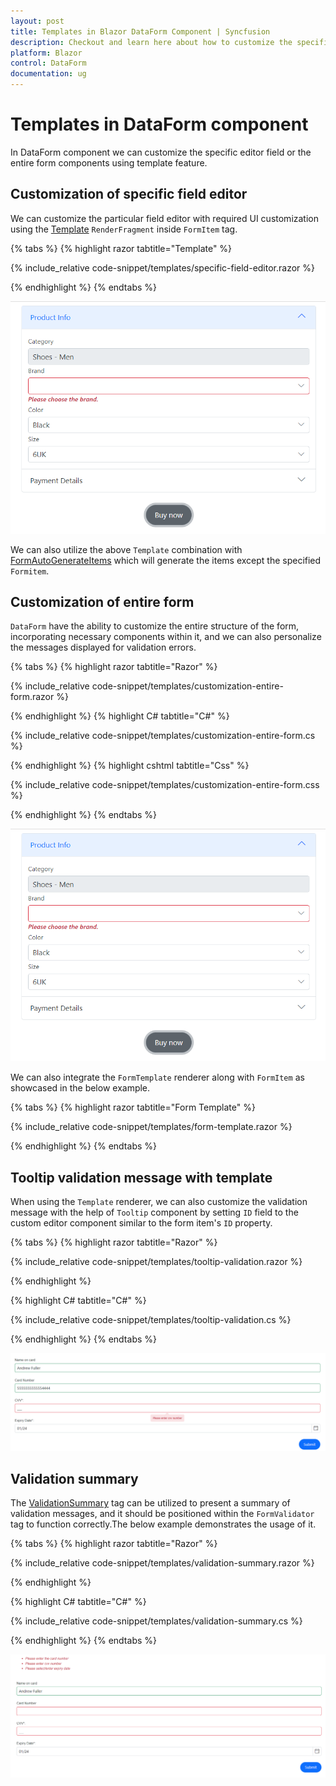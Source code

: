 ```yaml
---
layout: post
title: Templates in Blazor DataForm Component | Syncfusion
description: Checkout and learn here about how to customize the specific editor component or entire form components in Blazor DataForm component.
platform: Blazor
control: DataForm
documentation: ug
---
```


# Templates in DataForm component

In DataForm component we can customize the specific editor field or the entire form components using template feature. 

## Customization of specific field editor

We can customize the particular field editor with required UI customization using the [Template](https://help.syncfusion.com/cr/blazor/Syncfusion.Blazor.DataForm.Template.html) `RenderFragment` inside `FormItem` tag.

{% tabs %}
{% highlight razor tabtitle="Template"  %}

{% include_relative code-snippet/templates/specific-field-editor.razor %}

{% endhighlight %}
{% endtabs %}

![Blazor DataForm Form Item](images/blazor_dataform_template.png)

We can also utilize the above `Template` combination with [FormAutoGenerateItems](./form-items.md) which will generate the items except the specified `Formitem`.


## Customization of entire form

`DataForm` have the ability to customize the entire structure of the form, incorporating necessary components within it, and we can also personalize the messages displayed for validation errors.

{% tabs %}
{% highlight razor tabtitle="Razor"  %}

{% include_relative code-snippet/templates/customization-entire-form.razor %}

{% endhighlight %}
{% highlight C# tabtitle="C#"  %}

{% include_relative code-snippet/templates/customization-entire-form.cs %}

{% endhighlight %}
{% highlight cshtml tabtitle="Css"  %}

{% include_relative code-snippet/templates/customization-entire-form.css %}

{% endhighlight %}
{% endtabs %}

![Blazor DataForm Form Item](images/blazor_dataform_template.png)

We can also integrate the `FormTemplate` renderer along with `FormItem` as showcased in the below example.

{% tabs %}
{% highlight razor tabtitle="Form Template"  %}

{% include_relative code-snippet/templates/form-template.razor %}

{% endhighlight %}
{% endtabs %}

## Tooltip validation message with template

When using the `Template` renderer, we can also customize the validation message with the help of `Tooltip` component by setting `ID` field to the custom editor component similar to the form item's `ID` property.

{% tabs %}
{% highlight razor tabtitle="Razor"  %}

{% include_relative code-snippet/templates/tooltip-validation.razor %}

{% endhighlight %}

{% highlight C# tabtitle="C#"  %}

{% include_relative code-snippet/templates/tooltip-validation.cs %}

{% endhighlight %}
{% endtabs %}

![Blazor DataForm Form Item](images/blazor_dataform_tooltip_with_templates.png)

## Validation summary 

The [ValidationSummary](https://learn.microsoft.com/en-us/dotnet/api/microsoft.aspnetcore.components.forms.validationsummary?view=aspnetcore-8.0) tag can be utilized to present a summary of validation messages, and it should be positioned within the `FormValidator` tag to function correctly.The below example demonstrates the usage of it.

{% tabs %}
{% highlight razor tabtitle="Razor"  %}

{% include_relative code-snippet/templates/validation-summary.razor %}

{% endhighlight %}

{% highlight C# tabtitle="C#"  %}

{% include_relative code-snippet/templates/validation-summary.cs %}

{% endhighlight %}
{% endtabs %}

![Blazor DataForm Form Item](images/blazor_dataform_validation_summary.png)
